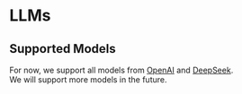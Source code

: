 # LLMs

## Supported Models
For now, we support all models from [OpenAI](https://openai.com/) and [DeepSeek](https://www.deepseek.com/).  
We will support more models in the future.
